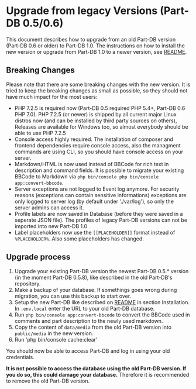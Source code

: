 # Upgrade from legacy Versions (Part-DB 0.5/0.6)

This document describes how to upgrade from an old Part-DB version (Part-DB 0.6 or older) to Part-DB 1.0.
The instructions on how to install the new version or upgrade from Part-DB 1.0 to a newer version, see 
[README](README.md).

## Breaking Changes
Please note that there are some breaking changes with the new version. 
It is tried to keep the breaking changes as small as possible, so they should not have much impact for the most users:
 * PHP 7.2.5 is required now (Part-DB 0.5 required PHP 5.4+, Part-DB 0.6 PHP 7.0). 
  PHP 7.2.5 (or newer) is shipped by all current major Linux distros now (and can be installed by third party sources on others),
   Releases are available for Windows too, so almost everybody should be able to use PHP 7.2.5
 * Console access highly required. The installation of composer and frontend dependencies require console access, also 
 the managment commands are using CLI, so you should have console access on your server.
 * Markdown/HTML is now used instead of BBCode for rich text in description and command fields.
 It is possible to migrate your existing BBCode to Markdown via `php bin/console php bin/console app:convert-bbcode`.
 * Server exceptions are not logged to Event log anymore. For security reasons (exceptions can contain sensitive informations)
 exceptions are only logged to server log (by default under './var/log'), so only the server admins can access it.
 * Profile labels are now saved in Database (before they were saved in a seperate JSON file). The profiles of legacy Part-DB versions can not be imported into new Part-DB 1.0
 * Label placeholders now use the `[[PLACEHOLDER]]` format instead of `%PLACEHOLDER%`. Also some placeholders has changed.
 
 ## Upgrade process
 1. Upgrade your existing Part-DB version the newest Part-DB 0.5.* version (in the moment Part-DB 0.5.8), like 
 described in the old Part-DB's repository.
 2. Make a backup of your database. If somethings goes wrong during migration, you can use this backup to start over.
 3. Setup the new Part-DB like described on [README](README.md) in section Installation. In `.env.local` enter the URL
 to your old Part-DB database.
 4. Run `php bin/console app:convert-bbcode` to convert the BBCode used in comments and part description to the newly used markdown.
 5. Copy the content of `data/media` from the old Part-DB version into `public/media` in the new version.
 6. Run 'php bin/console cache:clear'

You should now be able to access Part-DB and log in using your old credentials. 

**It is not possible to access the database using the old Part-DB version. 
If you do so, this could damage your database.** Therefore it is recommended to remove the old Part-DB version.
